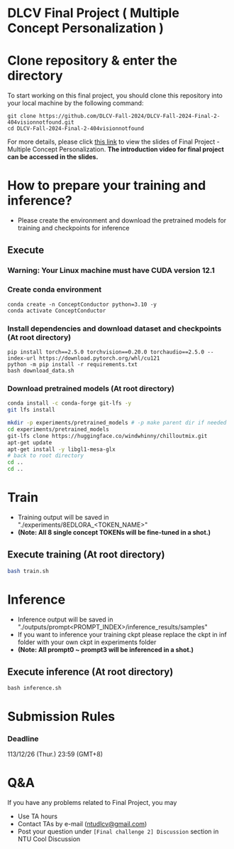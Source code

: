 # DLCV Final Project ( Multiple Concept Personalization )

# Clone repository & enter the directory
To start working on this final project, you should clone this repository into your local machine by the following command:

    git clone https://github.com/DLCV-Fall-2024/DLCV-Fall-2024-Final-2-404visionnotfound.git
    cd DLCV-Fall-2024-Final-2-404visionnotfound



For more details, please click [this link](https://docs.google.com/presentation/d/1eeXx_dL0OgkDn9_lhXnimTHrE6OYvAiiVOBwo2CTVOQ/edit?usp=sharing) to view the slides of Final Project - Multiple Concept Personalization. **The introduction video for final project can be accessed in the slides.**


# How to prepare your training and inference?
* Please create the environment and download the pretrained models for training and checkpoints for inference

## Execute
### Warning: Your Linux machine must have CUDA version 12.1
### Create conda environment
```shell
conda create -n ConceptConductor python=3.10 -y
conda activate ConceptConductor
```
### Install dependencies and download dataset and checkpoints (At root directory)
```shell
pip install torch==2.5.0 torchvision==0.20.0 torchaudio==2.5.0 --index-url https://download.pytorch.org/whl/cu121
python -m pip install -r requirements.txt
bash download_data.sh
```
### Download pretrained models (At root directory)
```bash
conda install -c conda-forge git-lfs -y
git lfs install

mkdir -p experiments/pretrained_models # -p make parent dir if needed
cd experiments/pretrained_models
git-lfs clone https://huggingface.co/windwhinny/chilloutmix.git
apt-get update
apt-get install -y libgl1-mesa-glx
# back to root directory
cd ..
cd ..
```

# Train
* Training output will be saved in "./experiments/8EDLORA_<TOKEN_NAME>"
* **(Note: All 8 single concept TOKENs will be fine-tuned in a shot.)**
## Execute training (At root directory)
```bash
bash train.sh
```

# Inference
* Inference output will be saved in "./outputs/prompt<PROMPT_INDEX>/inference_results/samples"
* If you want to inference your training ckpt please replace the ckpt in inf folder with your own ckpt in experiments folder
* **(Note: All prompt0 ~ prompt3 will be inferenced in a shot.)**
## Execute inference (At root directory)
```shell script=
bash inference.sh
```

# Submission Rules
### Deadline
113/12/26 (Thur.) 23:59 (GMT+8)

# Q&A
If you have any problems related to Final Project, you may
- Use TA hours
- Contact TAs by e-mail ([ntudlcv@gmail.com](mailto:ntudlcv@gmail.com))
- Post your question under `[Final challenge 2] Discussion` section in NTU Cool Discussion
